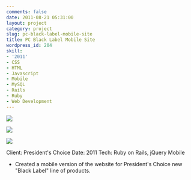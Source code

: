```yaml
---
comments: false
date: 2011-08-21 05:31:00
layout: project
category: project
slug: pc-black-label-mobile-site
title: PC Black Label Mobile Site
wordpress_id: 204
skill:
- '2011'
- CSS
- HTML
- Javascript
- Mobile
- MySQL
- Rails
- Ruby
- Web Development
---
```


![](http://ruten.ca/wp-content/uploads/2012/03/pcbl-1.jpg)

![](http://ruten.ca/wp-content/uploads/2012/03/pcbl-2.jpg)

![](http://ruten.ca/wp-content/uploads/2012/03/pcbl-3.jpg)

Client: President's Choice
Date: 2011
Tech: Ruby on Rails, jQuery Mobile



	
  * Created a mobile version of the website for President's Choice new "Black Label" line of products.



